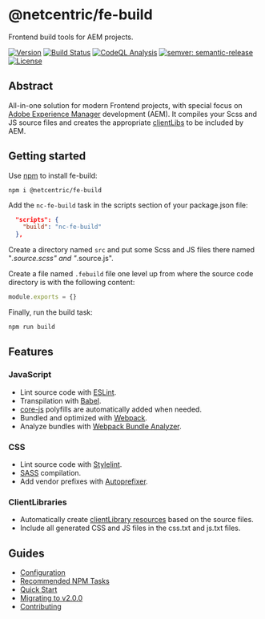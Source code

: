 # @netcentric/fe-build

Frontend build tools for AEM projects.

[![Version](https://img.shields.io/npm/v/@netcentric/fe-build.svg)](https://npmjs.org/package/@netcentric/fe-build)
[![Build Status](https://github.com/netcentric/fe-build/workflows/CI/badge.svg?branch=main)](https://github.com/netcentric/fe-build/actions)
[![CodeQL Analysis](https://github.com/netcentric/fe-build/workflows/CodeQL/badge.svg?branch=main)](https://github.com/netcentric/fe-build/actions)
[![semver: semantic-release](https://img.shields.io/badge/semver-semantic--release-blue.svg)](https://github.com/semantic-release/semantic-release)
[![License](https://img.shields.io/badge/License-Apache%202.0-blue.svg)](https://opensource.org/licenses/Apache-2.0)

## Abstract
All-in-one solution for modern Frontend projects, with special focus on [Adobe Experience Manager](https://business.adobe.com/products/experience-manager/adobe-experience-manager.html) development (AEM). It compiles your Scss and JS source files and creates the appropriate [clientLibs](https://experienceleague.adobe.com/docs/experience-manager-65/developing/introduction/clientlibs.html?lang=en) to be included by AEM.

## Getting started
Use [npm](https://docs.npmjs.com/about-npm/) to install fe-build:
```
npm i @netcentric/fe-build
```

Add the `nc-fe-build` task in the scripts section of your package.json file:
```json
  "scripts": {
    "build": "nc-fe-build"
  },
```

Create a directory named `src` and put some Scss and JS files there named "*.source.scss" and "*.source.js".

Create a file named `.febuild` file one level up from where the source code directory is with the following content:
```javascript
module.exports = {}
```

Finally, run the build task:
```bash
npm run build
```

## Features
### JavaScript

- Lint source code with [ESLint](https://eslint.org/).
- Transpilation with [Babel](https://babeljs.io/).
- [core-js](https://github.com/zloirock/core-js) polyfills are automatically added when needed.
- Bundled and optimized with [Webpack](https://webpack.js.org/).
- Analyze bundles with [Webpack Bundle Analyzer](https://www.npmjs.com/package/webpack-bundle-analyzer).

### CSS

- Lint source code with [Stylelint](https://stylelint.io/).
- [SASS](https://sass-lang.com/) compilation.
- Add vendor prefixes with [Autoprefixer](https://github.com/postcss/autoprefixer).

### ClientLibraries

- Automatically create [clientLibrary resources](https://experienceleague.adobe.com/docs/experience-manager-65/developing/introduction/clientlibs.html?lang=en) based on the source files.
- Include all generated CSS and JS files in the css.txt and js.txt files.

## Guides

+ [Configuration](./docs/configuration.md)
+ [Recommended NPM Tasks](./docs/tasks.md)
+ [Quick Start](./docs/quick_start.md)
+ [Migrating to v2.0.0](./docs/migration.md)
+ [Contributing](./docs/CONTRIBUTING.md)

